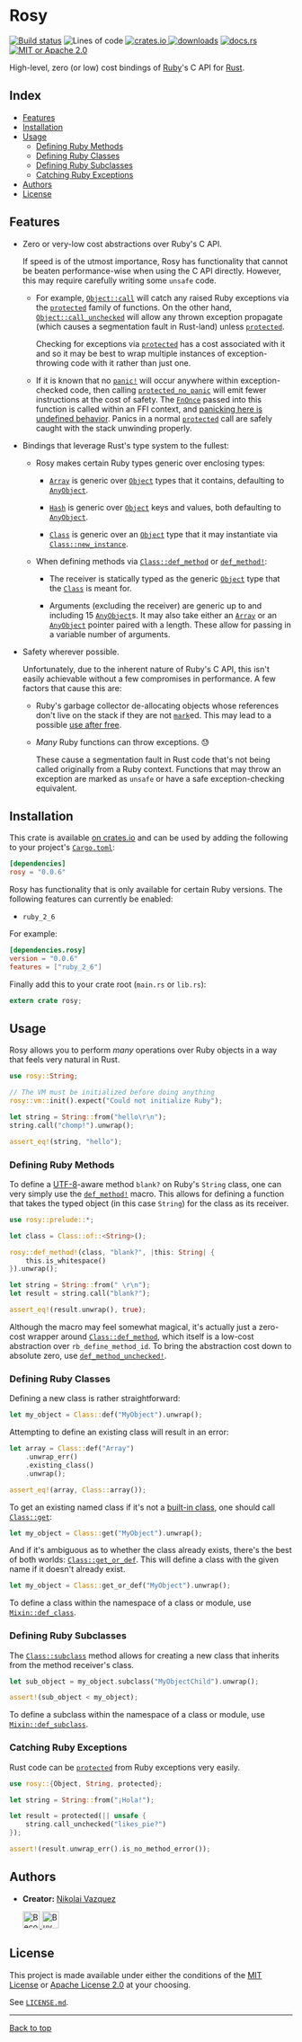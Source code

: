 # Rosy

[![Build status][travis-badge]][travis]
![Lines of code][loc-badge]
[![crates.io][crate-badge] ![downloads][dl-badge]][crate]
[![docs.rs][docs-badge]][docs]
[![MIT or Apache 2.0][license-badge]][license]

High-level, zero (or low) cost bindings of [Ruby]'s C API for [Rust].

## Index
- [Features](#features)
- [Installation](#installation)
- [Usage](#usage)
  - [Defining Ruby Methods](#defining-ruby-methods)
  - [Defining Ruby Classes](#defining-ruby-classes)
  - [Defining Ruby Subclasses](#defining-ruby-subclasses)
  - [Catching Ruby Exceptions](#catching-ruby-exceptions)
- [Authors](#authors)
- [License](#license)

## Features

- Zero or very-low cost abstractions over Ruby's C API.

  If speed is of the utmost importance, Rosy has functionality that cannot be
  beaten performance-wise when using the C API directly. However, this may
  require carefully writing some `unsafe` code.

  - For example, [`Object::call`] will catch any raised Ruby exceptions via
    the [`protected`] family of functions. On the other hand,
    [`Object::call_unchecked`] will allow any thrown exception propagate
    (which causes a segmentation fault in Rust-land) unless [`protected`].

    Checking for exceptions via [`protected`] has a cost associated
    with it and so it may be best to wrap multiple instances of
    exception-throwing code with it rather than just one.

  - If it is known that no [`panic!`] will occur anywhere within
    exception-checked code, then calling [`protected_no_panic`] will emit
    fewer instructions at the cost of safety. The [`FnOnce`] passed into this
    function is called within an FFI context, and [panicking here is undefined
    behavior][panic-ffi-ub]. Panics in a normal [`protected`] call are safely
    caught with the stack unwinding properly.

- Bindings that leverage Rust's type system to the fullest:

  - Rosy makes certain Ruby types generic over enclosing types:

    - [`Array`] is generic over [`Object`] types that it contains, defaulting to
      [`AnyObject`].

    - [`Hash`] is generic over [`Object`] keys and values, both defaulting to
      [`AnyObject`].

    - [`Class`] is generic over an [`Object`] type that it may instantiate via
      [`Class::new_instance`].

  - When defining methods via [`Class::def_method`] or [`def_method!`]:

    - The receiver is statically typed as the generic [`Object`] type that the
      [`Class`] is meant for.

    - Arguments (excluding the receiver) are generic up to and including 15
      [`AnyObject`]s. It may also take either an [`Array`] or an [`AnyObject`]
      pointer paired with a length. These allow for passing in a variable number
      of arguments.

- Safety wherever possible.

  Unfortunately, due to the inherent nature of Ruby's C API, this isn't easily
  achievable without a few compromises in performance. A few factors that cause
  this are:

  - Ruby's garbage collector de-allocating objects whose references don't live
    on the stack if they are not [`mark`]ed. This may lead to a possible [use
    after free].

  - _Many_ Ruby functions can throw exceptions. 😓

    These cause a segmentation fault in Rust code that's not being called
    originally from a Ruby context. Functions that may throw an exception are
    marked as `unsafe` or have a safe exception-checking equivalent.

## Installation

This crate is available [on crates.io][crate] and can be used by adding the
following to your project's [`Cargo.toml`]:

```toml
[dependencies]
rosy = "0.0.6"
```

Rosy has functionality that is only available for certain Ruby versions. The
following features can currently be enabled:

- `ruby_2_6`

For example:

```toml
[dependencies.rosy]
version = "0.0.6"
features = ["ruby_2_6"]
```

Finally add this to your crate root (`main.rs` or `lib.rs`):

```rust
extern crate rosy;
```

## Usage

Rosy allows you to perform _many_ operations over Ruby objects in a way that
feels very natural in Rust.

```rust
use rosy::String;

// The VM must be initialized before doing anything
rosy::vm::init().expect("Could not initialize Ruby");

let string = String::from("hello\r\n");
string.call("chomp!").unwrap();

assert_eq!(string, "hello");
```

### Defining Ruby Methods

To define a [UTF-8]-aware method `blank?` on Ruby's `String` class, one can very
simply use the [`def_method!`] macro. This allows for defining a function that
takes the typed object (in this case `String`) for the class as its receiver.

```rust
use rosy::prelude::*;

let class = Class::of::<String>();

rosy::def_method!(class, "blank?", |this: String| {
    this.is_whitespace()
}).unwrap();

let string = String::from(" \r\n");
let result = string.call("blank?");

assert_eq!(result.unwrap(), true);
```

Although the macro may feel somewhat magical, it's actually just a zero-cost
wrapper around [`Class::def_method`], which itself is a low-cost abstraction
over `rb_define_method_id`. To bring the abstraction cost down to absolute zero,
use [`def_method_unchecked!`].

### Defining Ruby Classes

Defining a new class is rather straightforward:

```rust
let my_object = Class::def("MyObject").unwrap();
```

Attempting to define an existing class will result in an error:

```rust
let array = Class::def("Array")
    .unwrap_err()
    .existing_class()
    .unwrap();

assert_eq!(array, Class::array());
```

To get an existing named class if it's not a
[built-in class](https://docs.rs/rosy/0.0.6/rosy/struct.Class.html#impl-1),
one should call [`Class::get`]:

```rust
let my_object = Class::get("MyObject").unwrap();
```

And if it's ambiguous as to whether the class already exists, there's the best
of both worlds: [`Class::get_or_def`]. This will define a class with the given
name if it doesn't already exist.

```rust
let my_object = Class::get_or_def("MyObject").unwrap();
```

To define a class within the namespace of a class or module, use
[`Mixin::def_class`].

### Defining Ruby Subclasses

The [`Class::subclass`] method allows for creating a new class that inherits
from the method receiver's class.

```rust
let sub_object = my_object.subclass("MyObjectChild").unwrap();

assert!(sub_object < my_object);
```

To define a subclass within the namespace of a class or module, use
[`Mixin::def_subclass`].

### Catching Ruby Exceptions

Rust code can be [`protected`] from Ruby exceptions very easily.

```rust
use rosy::{Object, String, protected};

let string = String::from("¡Hola!");

let result = protected(|| unsafe {
    string.call_unchecked("likes_pie?")
});

assert!(result.unwrap_err().is_no_method_error());
```

## Authors

- **Creator:** [Nikolai Vazquez](https://github.com/nvzqz)

  <a href="https://www.patreon.com/nvzqz" target="_blank" rel="noopener noreferrer">
    <img src="https://c5.patreon.com/external/logo/become_a_patron_button.png" alt="Become a Patron!" height="30">
  </a>
  <a href="https://www.paypal.me/nvzqz" target="_blank" rel="noopener noreferrer">
    <img src="https://buymecoffee.intm.org/img/button-paypal-white.png" alt="Buy me a coffee" height="30">
  </a>

## License

This project is made available under either the conditions of the
[MIT License](https://choosealicense.com/licenses/mit/) or
[Apache License 2.0](https://choosealicense.com/licenses/apache-2.0/)
at your choosing.

See [`LICENSE.md`][license].

----

[Back to top](#rosy)

[Ruby]:         https://www.ruby-lang.org
[Rust]:         https://www.rust-lang.org
[`Cargo.toml`]: https://doc.rust-lang.org/cargo/reference/manifest.html

[use after free]: https://cwe.mitre.org/data/definitions/416.html
[UTF-8]:          https://en.wikipedia.org/wiki/UTF-8
[panic-ffi-ub]:   https://doc.rust-lang.org/nomicon/ffi.html#ffi-and-panics

[travis]:        https://travis-ci.com/oceanpkg/rosy
[travis-badge]:  https://travis-ci.com/oceanpkg/rosy.svg?branch=master
[loc-badge]:     https://tokei.rs/b1/github/oceanpkg/rosy?category=code
[crate]:         https://crates.io/crates/rosy
[crate-badge]:   https://img.shields.io/crates/v/rosy.svg
[dl-badge]:      https://img.shields.io/crates/d/rosy.svg
[docs]:          https://docs.rs/rosy
[docs-badge]:    https://docs.rs/rosy/badge.svg
[license]:       https://github.com/oceanpkg/rosy/blob/master/LICENSE.md
[license-badge]: https://img.shields.io/badge/license-MIT%20or%20Apache%202.0-blue.svg

[`FnOnce`]: https://doc.rust-lang.org/std/ops/trait.FnOnce.html
[`panic!`]: https://doc.rust-lang.org/stable/std/macro.panic.html

[`AnyObject`]:              https://docs.rs/rosy/0.0.6/rosy/struct.AnyObject.html
[`Array`]:                  https://docs.rs/rosy/0.0.6/rosy/struct.Array.html
[`Class::def_method`]:      https://docs.rs/rosy/0.0.6/rosy/struct.Class.html#method.def_method
[`Class::get_or_def`]:      https://docs.rs/rosy/0.0.6/rosy/struct.Class.html#method.get_or_def
[`Class::get`]:             https://docs.rs/rosy/0.0.6/rosy/struct.Class.html#method.get
[`Class::new_instance`]:    https://docs.rs/rosy/0.0.6/rosy/struct.Class.html#method.new_instances
[`Class::subclass`]:        https://docs.rs/rosy/0.0.6/rosy/struct.Class.html#method.subclass
[`Class`]:                  https://docs.rs/rosy/0.0.6/rosy/struct.Class.html
[`def_method_unchecked!`]:  https://docs.rs/rosy/0.0.6/rosy/macro.def_method_unchecked.html
[`def_method!`]:            https://docs.rs/rosy/0.0.6/rosy/macro.def_method.html
[`Hash`]:                   https://docs.rs/rosy/0.0.6/rosy/struct.Hash.html
[`mark`]:                   https://docs.rs/rosy/0.0.6/rosy/gc/fn.mark.html
[`Mixin::def_class`]:       https://docs.rs/rosy/0.0.6/rosy/trait.Mixin.html#method.def_class
[`Mixin::def_subclass`]:    https://docs.rs/rosy/0.0.6/rosy/trait.Mixin.html#method.def_subclass
[`Object::call_unchecked`]: https://docs.rs/rosy/0.0.6/rosy/trait.Object.html#method.call_unchecked
[`Object::call`]:           https://docs.rs/rosy/0.0.6/rosy/trait.Object.html#method.call
[`Object`]:                 https://docs.rs/rosy/0.0.6/rosy/trait.Object.html
[`protected`]:              https://docs.rs/rosy/0.0.6/rosy/fn.protected.html
[`protected_no_panic`]:     https://docs.rs/rosy/0.0.6/rosy/fn.protected_no_panic.html
[`vm::init`]:               https://docs.rs/rosy/0.0.6/rosy/vm/fn.init.html
